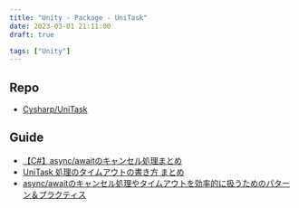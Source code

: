 ```yaml
---
title: "Unity - Package - UniTask"
date: 2023-03-01 21:11:00
draft: true

tags: ["Unity"]
---
```


## Repo
- [Cysharp/UniTask](https://github.com/Cysharp/UniTask)

## Guide
- [【C#】async/awaitのキャンセル処理まとめ](https://qiita.com/toRisouP/items/60673e4a39319e69fbc0)
- [UniTask 処理のタイムアウトの書き方 まとめ](https://qiita.com/toRisouP/items/69dc07ba8d1c81b0e7ac)
- [async/awaitのキャンセル処理やタイムアウトを効率的に扱うためのパターン＆プラクティス](https://neue.cc/2022/07/13_Cancellation.html)
